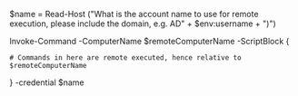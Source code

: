 

$name = Read-Host ("What is the account name to use for remote execution, please include the domain, e.g. AD\" + $env:username + ")")

Invoke-Command -ComputerName $remoteComputerName -ScriptBlock { 

    # Commands in here are remote executed, hence relative to $remoteComputerName

} -credential $name